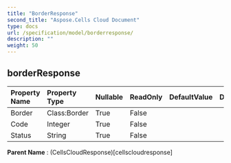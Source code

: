 ```yaml
---
title: "BorderResponse"
second_title: "Aspose.Cells Cloud Document"
type: docs
url: /specification/model/borderresponse/
description: ""
weight: 50
---
```


## **borderResponse**

 

| Property Name | Property Type | Nullable |  ReadOnly | DefaultValue | Description | 
| :- | :- | :- |:- |  :- | :- |
| Border | Class:Border | True |  False |  |  |  
| Code | Integer | True |  False |  |  |  
| Status | String | True |  False |  |  |  

**Parent Name** : (CellsCloudResponse)[cellscloudresponse]

